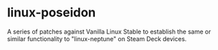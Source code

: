 # linux-poseidon
A series of patches against Vanilla Linux Stable to establish the same or similar functionality to "linux-neptune" on Steam Deck devices.
